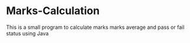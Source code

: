 # Marks-Calculation
This is a small program to calculate marks marks average and pass or fail status using Java
